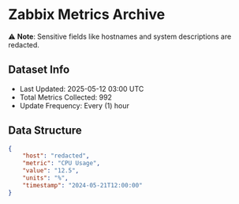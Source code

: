 # Zabbix Metrics Archive

⚠️ **Note**: Sensitive fields like hostnames and system descriptions are redacted.

## Dataset Info
- Last Updated: 2025-05-12 03:00 UTC
- Total Metrics Collected: 992
- Update Frequency: Every (1) hour

## Data Structure
```json
{
    "host": "redacted",
    "metric": "CPU Usage",
    "value": "12.5",
    "units": "%",
    "timestamp": "2024-05-21T12:00:00"
}
```
